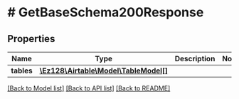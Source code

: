 # # GetBaseSchema200Response

## Properties

Name | Type | Description | Notes
------------ | ------------- | ------------- | -------------
**tables** | [**\Ez128\Airtable\Model\TableModel[]**](TableModel.md) |  |

[[Back to Model list]](../../README.md#models) [[Back to API list]](../../README.md#endpoints) [[Back to README]](../../README.md)

